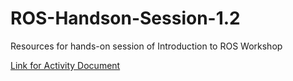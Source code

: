 # ROS-Handson-Session-1.2
Resources for hands-on session of Introduction to ROS Workshop

[Link for Activity Document](https://dune-cut-d62.notion.site/ROS-DS-Hands-on-Activity-Session-1-d6811b421f8f4e0aa0b769dcbe6d5726)
